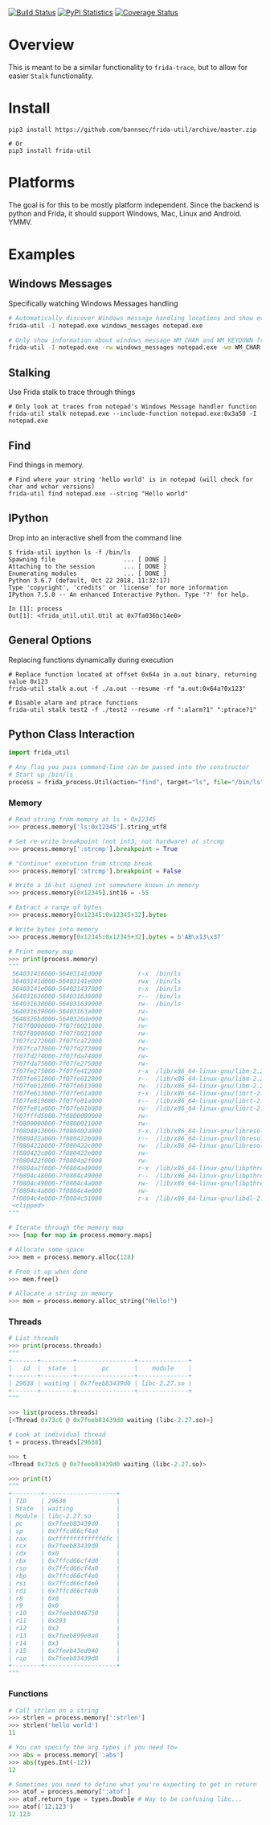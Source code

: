 [![Build Status](https://travis-ci.org/bannsec/frida-util.svg?branch=master)](https://travis-ci.org/bannsec/frida-util)
[![PyPI Statistics](https://img.shields.io/pypi/dm/frida-util.svg)](https://pypistats.org/packages/frida-util)
[![Coverage Status](https://coveralls.io/repos/github/bannsec/frida-util/badge.svg?branch=master)](https://coveralls.io/github/bannsec/frida-util?branch=master)

# Overview
This is meant to be a similar functionality to `frida-trace`, but to allow for easier `Stalk` functionality.

# Install
```
pip3 install https://github.com/bannsec/frida-util/archive/master.zip

# Or
pip3 install frida-util
```

# Platforms
The goal is for this to be mostly platform independent. Since the backend is python and Frida, it should support Windows, Mac, Linux and Android. YMMV.

# Examples

## Windows Messages
Specifically watching Windows Messages handling

```bash
# Automatically discover Windows message handling locations and show event messages as they are handled.
frida-util -I notepad.exe windows_messages notepad.exe

# Only show information about windows message WM_CHAR and WM_KEYDOWN from notepad.exe
frida-util -I notepad.exe -rw windows_messages notepad.exe -wm WM_CHAR WM_KEYDOWN
```

## Stalking
Use Frida stalk to trace through things

```
# Only look at traces from notepad's Windows Message handler function
frida-util stalk notepad.exe --include-function notepad.exe:0x3a50 -I notepad.exe
```

## Find
Find things in memory.

```
# Find where your string 'hello world' is in notepad (will check for char and wchar versions)
frida-util find notepad.exe --string "Hello world"
```

## IPython
Drop into an interactive shell from the command line
```
$ frida-util ipython ls -f /bin/ls
Spawning file                   ... [ DONE ]
Attaching to the session        ... [ DONE ]
Enumerating modules             ... [ DONE ]
Python 3.6.7 (default, Oct 22 2018, 11:32:17)
Type 'copyright', 'credits' or 'license' for more information
IPython 7.5.0 -- An enhanced Interactive Python. Type '?' for help.

In [1]: process
Out[1]: <frida_util.util.Util at 0x7fa036bc14e0>
```

## General Options
Replacing functions dynamically during execution
```
# Replace function located at offset 0x64a in a.out binary, returning value 0x123
frida-util stalk a.out -f ./a.out --resume -rf "a.out:0x64a?0x123"

# Disable alarm and ptrace functions
frida-util stalk test2 -f ./test2 --resume -rf ":alarm?1" ":ptrace?1"
```

## Python Class Interaction
```python
import frida_util

# Any flag you pass command-line can be passed into the constructor
# Start up /bin/ls
process = frida_process.Util(action="find", target="ls", file="/bin/ls", resume=False, verbose=False)
```

### Memory
```python
# Read string from memory at ls + 0x12345
>>> process.memory['ls:0x12345'].string_utf8

# Set re-write breakpoint (not int3, not hardware) at strcmp
>>> process.memory[':strcmp'].breakpoint = True

# "Continue" execution from strcmp break
>>> process.memory[':strcmp'].breakpoint = False

# Write a 16-bit signed int somewhere known in memory
>>> process.memory[0x12345].int16 = -55

# Extract a range of bytes
>>> process.memory[0x12345:0x12345+32].bytes

# Write bytes into memory
>>> process.memory[0x12345:0x12345+32].bytes = b'AB\x13\x37'

# Print memory map
>>> print(process.memory)
"""
 564031418000-56403141d000          r-x  /bin/ls
 56403141d000-56403141e000          rwx  /bin/ls
 56403141e000-564031437000          r-x  /bin/ls
 564031636000-564031638000          r--  /bin/ls
 564031638000-564031639000          rw-  /bin/ls
 564031639000-56403163a000          rw-
 5640326bd000-5640326de000          rw-
 7f07f0000000-7f07f0021000          rw-
 7f07f8000000-7f07f8021000          rw-
 7f07fc272000-7f07fca72000          rw-
 7f07fca73000-7f07fd273000          rw-
 7f07fd274000-7f07fda74000          rw-
 7f07fda75000-7f07fe275000          rw-
 7f07fe275000-7f07fe412000          r-x  /lib/x86_64-linux-gnu/libm-2.27.so
 7f07fe611000-7f07fe612000          r--  /lib/x86_64-linux-gnu/libm-2.27.so
 7f07fe612000-7f07fe613000          rw-  /lib/x86_64-linux-gnu/libm-2.27.so
 7f07fe613000-7f07fe61a000          r-x  /lib/x86_64-linux-gnu/librt-2.27.so
 7f07fe819000-7f07fe81a000          r--  /lib/x86_64-linux-gnu/librt-2.27.so
 7f07fe81a000-7f07fe81b000          rw-  /lib/x86_64-linux-gnu/librt-2.27.so
 7f07fffd5000-7f0800000000          rw-
 7f0800000000-7f0800021000          rw-
 7f0804013000-7f080402a000          r-x  /lib/x86_64-linux-gnu/libresolv-2.27.so
 7f080422a000-7f080422b000          r--  /lib/x86_64-linux-gnu/libresolv-2.27.so
 7f080422b000-7f080422c000          rw-  /lib/x86_64-linux-gnu/libresolv-2.27.so
 7f080422c000-7f080422e000          rw-
 7f080422f000-7f0804a2f000          rw-
 7f0804a2f000-7f0804a49000          r-x  /lib/x86_64-linux-gnu/libpthread-2.27.so
 7f0804c48000-7f0804c49000          r--  /lib/x86_64-linux-gnu/libpthread-2.27.so
 7f0804c49000-7f0804c4a000          rw-  /lib/x86_64-linux-gnu/libpthread-2.27.so
 7f0804c4a000-7f0804c4e000          rw-
 7f0804c4e000-7f0804c51000          r-x  /lib/x86_64-linux-gnu/libdl-2.27.so
 <clipped>
"""

# Iterate through the memory map
>>> [map for map in process.memory.maps]

# Allocate some space
>>> mem = process.memory.alloc(128)

# Free it up when done
>>> mem.free()

# Allocate a string in memory
>>> mem = process.memory.alloc_string("Hello!")
```

### Threads
```python
# List threads
>>> print(process.threads)
"""
+-------+---------+----------------+--------------+
|   id  |  state  |       pc       |    module    |
+-------+---------+----------------+--------------+
| 29638 | waiting | 0x7feeb83439d0 | libc-2.27.so |
+-------+---------+----------------+--------------+
"""

>>> list(process.threads)
[<Thread 0x73c6 @ 0x7feeb83439d0 waiting (libc-2.27.so)>]

# Look at individual thread
t = process.threads[29638]

>>> t
<Thread 0x73c6 @ 0x7feeb83439d0 waiting (libc-2.27.so)>

>>> print(t)
"""
+--------+--------------------+
| TID    | 29638              |
| State  | waiting            |
| Module | libc-2.27.so       |
| pc     | 0x7feeb83439d0     |
| sp     | 0x7ffcd66cf4a0     |
| rax    | 0xfffffffffffffdfc |
| rcx    | 0x7feeb83439d0     |
| rdx    | 0x0                |
| rbx    | 0x7ffcd66cf4d0     |
| rsp    | 0x7ffcd66cf4a0     |
| rbp    | 0x7ffcd66cf4e0     |
| rsi    | 0x7ffcd66cf4e0     |
| rdi    | 0x7ffcd66cf4d0     |
| r8     | 0x0                |
| r9     | 0x0                |
| r10    | 0x7feeb8946750     |
| r11    | 0x293              |
| r12    | 0x2                |
| r13    | 0x7feeb899e8a0     |
| r14    | 0x3                |
| r15    | 0x7feeb43ed040     |
| rip    | 0x7feeb83439d0     |
+--------+--------------------+
"""
```

### Functions
```python
# Call strlen on a string
>>> strlen = process.memory[':strlen']
>>> strlen('hello world')
11

# You can specify the arg types if you need to=
>>> abs = process.memory[':abs']
>>> abs(types.Int(-12))
12

# Sometimes you need to define what you're expecting to get in return
>>> atof = process.memory[':atof']
>>> atof.return_type = types.Double # Way to be confusing libc...
>>> atof('12.123')
12.123
```
